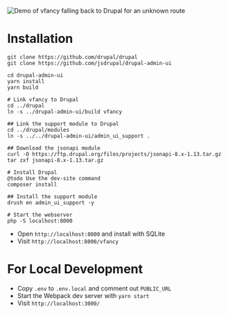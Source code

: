 ![Demo of vfancy falling back to Drupal for an unknown route](https://i.imgur.com/JW7CdkZ.gifv)

# Installation

```
git clone https://github.com/drupal/drupal
git clone https://github.com/jsdrupal/drupal-admin-ui

cd drupal-admin-ui
yarn install
yarn build

# Link vfancy to Drupal
cd ../drupal
ln -s ../drupal-admin-ui/build vfancy

## Link the support module to Drupal
cd ../drupal/modules
ln -s ../../drupal-admin-ui/admin_ui_support .

## Download the jsonapi module
curl -O https://ftp.drupal.org/files/projects/jsonapi-8.x-1.13.tar.gz
tar zxf jsonapi-8.x-1.13.tar.gz

# Install Drupal
@todo Use the dev-site command
composer install

## Install the support module
drush en admin_ui_support -y

# Start the webserver
php -S localhost:8000
```

- Open `http://localhost:8000` and install with SQLite
- Visit `http://localhost:8000/vfancy`

# For Local Development

- Copy `.env` to `.env.local` and comment out `PUBLIC_URL`
- Start the Webpack dev server with `yarn start`
- Visit `http://localhost:3000/`
